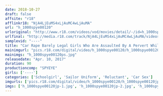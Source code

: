 ```yaml
---
date: 2018-10-27
draft: false
affsite: "r18"
afflinkr18: "NjA4LjEuMS4xLjAuMC4wLjAuMA"
url: "h_1000spye00120"
urloriginal: "http://www.r18.com/videos/vod/movies/detail/-/id=h_1000spye00120"
urlfinal: "http://media.r18.com/track/NjA4LjEuMS4xLjAuMC4wLjAuMA/videos/vod/movies/detail/-/id=h_1000spye00120"
samplevid: "----"
title: "Car Rape Barely Legal Girls Who Are Assaulted By A Pervert While Commuting To School"
mainimgurl: "pics.r18.com/digital/video/h_1000spye00120/h_1000spye00120ps.jpg"
mainimgs: "h_1000spye00120ps.jpg"
releasedate: "Apr. 10, 2017"
duration: 90
productioncomp: "SPYEYE"
girls: ['----']
categories: ['Schoolgirl', 'Sailor Uniform', 'Reluctant', 'Car Sex']
imgurls: ['pics.r18.com/digital/video/h_1000spye00120/h_1000spye00120jp-1.jpg', 'pics.r18.com/digital/video/h_1000spye00120/h_1000spye00120jp-2.jpg', 'pics.r18.com/digital/video/h_1000spye00120/h_1000spye00120jp-3.jpg', 'pics.r18.com/digital/video/h_1000spye00120/h_1000spye00120jp-4.jpg', 'pics.r18.com/digital/video/h_1000spye00120/h_1000spye00120jp-5.jpg', 'pics.r18.com/digital/video/h_1000spye00120/h_1000spye00120jp-6.jpg', 'pics.r18.com/digital/video/h_1000spye00120/h_1000spye00120jp-7.jpg', 'pics.r18.com/digital/video/h_1000spye00120/h_1000spye00120jp-8.jpg', 'pics.r18.com/digital/video/h_1000spye00120/h_1000spye00120jp-9.jpg', 'pics.r18.com/digital/video/h_1000spye00120/h_1000spye00120jp-10.jpg', 'pics.r18.com/digital/video/h_1000spye00120/h_1000spye00120jp-11.jpg', 'pics.r18.com/digital/video/h_1000spye00120/h_1000spye00120jp-12.jpg', 'pics.r18.com/digital/video/h_1000spye00120/h_1000spye00120jp-13.jpg', 'pics.r18.com/digital/video/h_1000spye00120/h_1000spye00120jp-14.jpg', 'pics.r18.com/digital/video/h_1000spye00120/h_1000spye00120jp-15.jpg', 'pics.r18.com/digital/video/h_1000spye00120/h_1000spye00120jp-16.jpg', 'pics.r18.com/digital/video/h_1000spye00120/h_1000spye00120jp-17.jpg', 'pics.r18.com/digital/video/h_1000spye00120/h_1000spye00120jp-18.jpg', 'pics.r18.com/digital/video/h_1000spye00120/h_1000spye00120jp-19.jpg', 'pics.r18.com/digital/video/h_1000spye00120/h_1000spye00120jp-20.jpg']
imgs: ['h_1000spye00120jp-1.jpg', 'h_1000spye00120jp-2.jpg', 'h_1000spye00120jp-3.jpg', 'h_1000spye00120jp-4.jpg', 'h_1000spye00120jp-5.jpg', 'h_1000spye00120jp-6.jpg', 'h_1000spye00120jp-7.jpg', 'h_1000spye00120jp-8.jpg', 'h_1000spye00120jp-9.jpg', 'h_1000spye00120jp-10.jpg', 'h_1000spye00120jp-11.jpg', 'h_1000spye00120jp-12.jpg', 'h_1000spye00120jp-13.jpg', 'h_1000spye00120jp-14.jpg', 'h_1000spye00120jp-15.jpg', 'h_1000spye00120jp-16.jpg', 'h_1000spye00120jp-17.jpg', 'h_1000spye00120jp-18.jpg', 'h_1000spye00120jp-19.jpg', 'h_1000spye00120jp-20.jpg']
---
```


